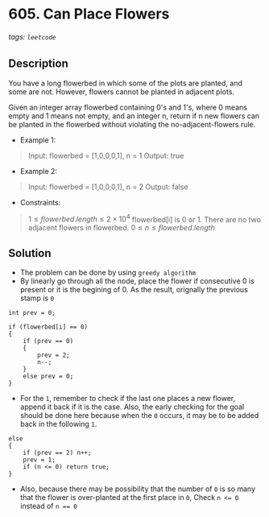 # 605. Can Place Flowers
###### tags: `leetcode`
## Description
You have a long flowerbed in which some of the plots are planted, and some are not. However, flowers cannot be planted in adjacent plots.

Given an integer array flowerbed containing 0's and 1's, where 0 means empty and 1 means not empty, and an integer n, return if n new flowers can be planted in the flowerbed without violating the no-adjacent-flowers rule.

- Example 1:

>Input: flowerbed = [1,0,0,0,1], n = 1
Output: true

- Example 2:

>Input: flowerbed = [1,0,0,0,1], n = 2
Output: false

- Constraints:

>$1 \leq flowerbed.length \leq 2 \times 10^4$
flowerbed[i] is 0 or 1.
There are no two adjacent flowers in flowerbed.
$0 \leq n \leq flowerbed.length$

## Solution
- The problem can be done by using `greedy algorithm`
- By linearly go through all the node, place the flower if consecutive 0 is present or it is the begining of 0. As the result, orignally the previous stamp is `0`
```cpp=
int prev = 0;

if (flowerbed[i] == 0)
{
    if (prev == 0)
    {
        prev = 2;
        n--;
    }
    else prev = 0;
}
```
- For the `1`, remember to check if the last one places a new flower, append it back if it is the case. Also, the early checking for the goal should be done here because when the `0` occurs, it may be to be added back in the following `1`.
```cpp=
else
{
    if (prev == 2) n++;
    prev = 1;
    if (n <= 0) return true;
}
```
- Also, because there may be possibility that the number of `0` is so many that the flower is over-planted at the first place in `0`, Check `n <= 0` instead of `n == 0`
